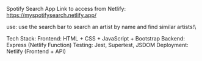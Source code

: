 Spotify Search App
Link to access from Netlify: https://myspotifysearch.netlify.app/

use: 
use the search bar to search an artist by name and find similar artists!\

Tech Stack:
Frontend: HTML + CSS + JavaScript + Bootstrap
Backend: Express (Netlify Function)
Testing: Jest, Supertest, JSDOM
Deployment: Netlify (Frontend + API)
